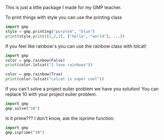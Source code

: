 This is just a little package I made for my GMP teacher.

To print things with style you can use the printing class
```python
import gmp
style = gmp.printing("purple4", "blue")
print(style.print([1,2,3], ["hello", "world"], ...))
```

If you feel like rainbow's you can use the rainbow class with lolcat!
```python
import gmp
color = gmp.rainbow(False)
print(color.lolcat("I love rainbows"))

color = gmp.rainbow(True)
print(color.lolcat("Lolcat is super cool"))
```

If you can't solve a project eulier problem we have you solution!
You can replace 10 with your project eulier problem.
```python
import gmp
gmp.solve("10")
```

Is it prime??? I don't know, ask the isprime function.
```python
import gmp
gmp.isprime("30")
```